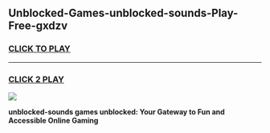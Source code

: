 
## Unblocked-Games-unblocked-sounds-Play-Free-gxdzv
<h3>
<a href="https://premium76.site?title=unblocked-sounds&ref=18A1">CLICK TO PLAY</a></h3>
<hr>

<h3>
<a href="https://premium76.site?title=unblocked-sounds&ref=18A1">CLICK 2 PLAY</a>
  
</h3>

<a href="https://premium76.site?title=unblocked-sounds&ref=18A1"><img src="https://clearcache.store/games.png"></a>


**unblocked-sounds games unblocked: Your Gateway to Fun and Accessible Online Gaming**
